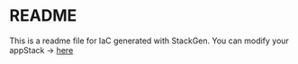 # README
This is a readme file for IaC generated with StackGen.
You can modify your appStack -> [here](http://main.dev.stackgen.com/appstacks/e8daa28b-d863-4595-9839-bc8f491abbca)

